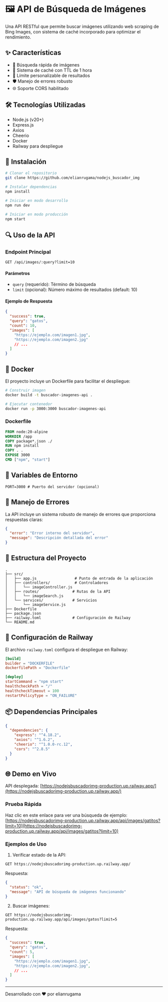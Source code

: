 # 🖼️ API de Búsqueda de Imágenes

Una API RESTful que permite buscar imágenes utilizando web scraping de Bing Images, con sistema de caché incorporado para optimizar el rendimiento.

## ✨ Características

- 🚀 Búsqueda rápida de imágenes
- 💾 Sistema de caché con TTL de 1 hora
- 🔄 Límite personalizable de resultados
- 🛡️ Manejo de errores robusto
- 🌐 Soporte CORS habilitado

## 🛠️ Tecnologías Utilizadas

- Node.js (v20+)
- Express.js
- Axios
- Cheerio
- Docker
- Railway para despliegue

## 🚀 Instalación

```bash
# Clonar el repositorio
git clone https://github.com/elianrugama/nodejs_buscador_img

# Instalar dependencias
npm install

# Iniciar en modo desarrollo
npm run dev

# Iniciar en modo producción
npm start
```

## 🔍 Uso de la API

### Endpoint Principal

```http
GET /api/images/:query?limit=10
```

#### Parámetros

- `query` (requerido): Término de búsqueda
- `limit` (opcional): Número máximo de resultados (default: 10)

#### Ejemplo de Respuesta

```json
{
  "success": true,
  "query": "gatos",
  "count": 10,
  "images": [
    "https://ejemplo.com/imagen1.jpg",
    "https://ejemplo.com/imagen2.jpg"
    // ...
  ]
}
```

## 🐳 Docker

El proyecto incluye un Dockerfile para facilitar el despliegue:

```bash
# Construir imagen
docker build -t buscador-imagenes-api .

# Ejecutar contenedor
docker run -p 3000:3000 buscador-imagenes-api
```

### Dockerfile

```dockerfile
FROM node:20-alpine
WORKDIR /app
COPY package*.json ./
RUN npm install
COPY . .
EXPOSE 3000
CMD ["npm", "start"]
```

## 📝 Variables de Entorno

```env
PORT=3000 # Puerto del servidor (opcional)
```

## 🚨 Manejo de Errores

La API incluye un sistema robusto de manejo de errores que proporciona respuestas claras:

```json
{
  "error": "Error interno del servidor",
  "message": "Descripción detallada del error"
}
```

## 📁 Estructura del Proyecto

```
.
├── src/
│   ├── app.js                 # Punto de entrada de la aplicación
│   ├── controllers/           # Controladores
│   │   └── imageController.js
│   ├── routes/               # Rutas de la API
│   │   └── imageSearch.js
│   └── services/             # Servicios
│       └── imageService.js
├── Dockerfile
├── package.json
├── railway.toml              # Configuración de Railway
└── README.md
```

## 🔧 Configuración de Railway

El archivo `railway.toml` configura el despliegue en Railway:

```toml
[build]
builder = "DOCKERFILE"
dockerfilePath = "Dockerfile"

[deploy]
startCommand = "npm start"
healthcheckPath = "/"
healthcheckTimeout = 100
restartPolicyType = "ON_FAILURE"
```

## 📦 Dependencias Principales

```json
{
  "dependencies": {
    "express": "^4.18.2",
    "axios": "^1.6.2",
    "cheerio": "^1.0.0-rc.12",
    "cors": "^2.8.5"
  }
}
```

## 🌐 Demo en Vivo

API desplegada: [https://nodejsbuscadorimg-production.up.railway.app/](https://nodejsbuscadorimg-production.up.railway.app/)

### Prueba Rápida

Haz clic en este enlace para ver una búsqueda de ejemplo:
[https://nodejsbuscadorimg-production.up.railway.app/api/images/gatitos?limit=10](https://nodejsbuscadorimg-production.up.railway.app/api/images/gatitos?limit=10)

### Ejemplos de Uso

1. Verificar estado de la API:
```http
GET https://nodejsbuscadorimg-production.up.railway.app/
```

Respuesta:
```json
{
  "status": "ok",
  "message": "API de búsqueda de imágenes funcionando"
}
```

2. Buscar imágenes:
```http
GET https://nodejsbuscadorimg-production.up.railway.app/api/images/gatos?limit=5
```

Respuesta:
```json
{
  "success": true,
  "query": "gatos",
  "count": 5,
  "images": [
    "https://ejemplo.com/imagen1.jpg",
    "https://ejemplo.com/imagen2.jpg",
    // ...
  ]
}
```

---
Desarrollado con ❤️ por elianrugama
